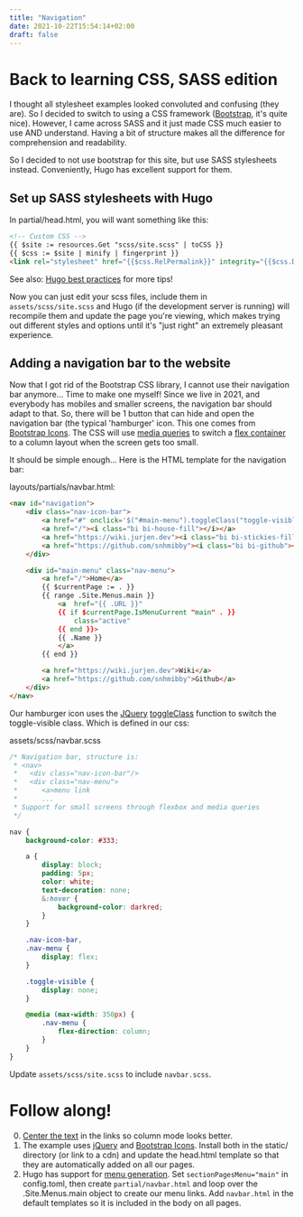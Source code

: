 ```yaml
---
title: "Navigation"
date: 2021-10-22T15:54:14+02:00
draft: false
---
```


# Back to learning CSS, SASS edition

I thought all stylesheet examples looked convoluted and confusing (they are).
So I decided to switch to using a CSS framework ([Bootstrap](https://getbootstrap.com/),
it's quite nice).  However, I came across
SASS and it just made CSS much easier to use AND understand. Having a bit of
structure makes all the difference for comprehension and readability.

So I decided to not use bootstrap for this site, but use SASS stylesheets instead.
Conveniently, Hugo has excellent support for them.

## Set up SASS stylesheets with Hugo

In partial/head.html, you will want something like this:
```HTML
<!-- Custom CSS -->
{{ $site := resources.Get "scss/site.scss" | toCSS }}
{{ $css := $site | minify | fingerprint }}
<link rel="stylesheet" href="{{$css.RelPermalink}}" integrity="{{$css.Data.Integrity}}">
```
See also: [Hugo best practices](https://github.com/spech66/hugo-best-practices#css-and-javascript) for more tips!

Now you can just edit your scss files, include them in
<code>assets/scss/site.scss</code> and Hugo (if the development server is
running) will recompile them and update the page you're viewing, which makes
trying out different styles and options until it's "just right" an extremely
pleasant experience.

## Adding a navigation bar to the website
Now that I got rid of the Bootstrap CSS library, I cannot use their
navigation bar anymore... Time to make one myself!  Since we live in 2021,
and everybody has mobiles and smaller screens, the navigation bar should
adapt to that.  So, there will be 1 button that can hide and open the
navigation bar (the typical 'hamburger' icon. This one comes from [Bootstrap
Icons](https://icons.getbootstrap.com/#install).  The CSS will use [media
queries](https://css-tricks.com/a-complete-guide-to-css-media-queries/) to
switch a [flex
container](https://css-tricks.com/snippets/css/a-guide-to-flexbox/#examples)
to a column layout when the screen gets too small.

It should be simple enough... Here is the HTML template for the navigation bar:

layouts/partials/navbar.html:
```HTML
<nav id="navigation">
	<div class="nav-icon-bar">
		<a href="#" onclick='$("#main-menu").toggleClass("toggle-visible")'><i class="bi bi-list"></i></a>
		<a href="/"><i class="bi bi-house-fill"></i></a>
		<a href="https://wiki.jurjen.dev"><i class="bi bi-stickies-fill"></i></a>
		<a href="https://github.com/snhmibby"><i class="bi bi-github"></i></a>
	</div>

	<div id="main-menu" class="nav-menu">
		<a href="/">Home</a>
		{{ $currentPage := . }}
		{{ range .Site.Menus.main }}
			<a  href="{{ .URL }}"
			{{ if $currentPage.IsMenuCurrent "main" . }}
				class="active"
			{{ end }}>
			{{ .Name }}
			</a>
		{{ end }}

		<a href="https://wiki.jurjen.dev">Wiki</a>
		<a href="https://github.com/snhmibby">Github</a>
	</div>
</nav>
```
Our hamburger icon uses the [JQuery](https://jquery.com/download/)
[toggleClass](https://devdocs.io/jquery/toggleclass) function to switch the
toggle-visible class. Which is defined in our css:


assets/scss/navbar.scss
```SCSS
/* Navigation bar, structure is:
 * <nav>
 *   <div class="nav-icon-bar"/>
 *   <div class="nav-menu">
 *   	<a>menu link
 *   	...
 * Support for small screens through flexbox and media queries
 */

nav {
	background-color: #333;

	a {
		display: block;
		padding: 5px;
		color: white;
		text-decoration: none;
		&:hover {
			background-color: darkred;
		}
	}

	.nav-icon-bar,
	.nav-menu {
		display: flex;
	}

	.toggle-visible {
		display: none;
	}

	@media (max-width: 350px) {
		.nav-menu {
			flex-direction: column;
		}
	}
}
```
Update ```assets/scss/site.scss``` to include ```navbar.scss```.

# Follow along!
0. [Center the text](https://www.w3schools.com/css/css_text_align.asp) in the links so column mode looks better.
1. The example uses [jQuery](https://jquery.com/download/) and [Bootstrap Icons](https://icons.getbootstrap.com/). Install both in the static/ directory (or link to a cdn)
   and update the head.html template so that they are automatically added on all our pages.
2. Hugo has support for [menu generation](https://gohugo.io/templates/menu-templates/). Set ```sectionPagesMenu="main"``` in
   config.toml, then create ```partial/navbar.html``` and loop over the
   .Site.Menus.main object to create our menu links.
   Add ```navbar.html``` in the default templates so it is included in the body on all pages.

